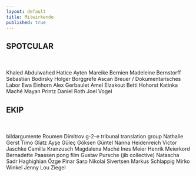 ```yaml
---
layout: default
title: Mitwirkende
published: true
---
```


## SPOTCULAR   
<br>
<br>
Khaled Abdulwahed  
Hatice Ayten  
Mareike Bernien  
Madeleine Bernstorff   
Sebastian Bodirsky  
Holger Borggrefe  
Ascan Breuer / Dokumentarisches Labor  
Ewa Einhorn  
Alex Gerbaulet  
Amel Elzakout  
Betti Hohorst  
Katinka Maché  
Mayan Printz  
Daniel Roth  
Joel Vogel     

## EKIP   
<br>
   <br>
bildargumente  
Roumen Dimitrov  
g-2-e tribunal translation group  
Nathalie Gerst  
Timo Glatz  
Ayşe Güleç  
Göksen Güntel 
Nanna Heidenreich  
Victor Jaschke  
Camilla Kranzusch   
Magdalena Maché  
Ines Meier  
Henrik Meierkord  
Bernadette Paassen   
pong film   
Gustav Pursche (jib collective)  
Natascha Sadr Haghighian  
Özge Pinar Sarp  
Nikolai Sivertsen  
Markus Schlappig  
Mirko Winkel  
Jenny Lou Ziegel
